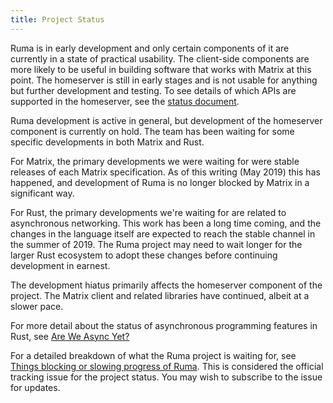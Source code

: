 ```yaml
---
title: Project Status
---
```


Ruma is in early development and only certain components of it are currently in a state of practical usability.
The client-side components are more likely to be useful in building software that works with Matrix at this point.
The homeserver is still in early stages and is not usable for anything but further development and testing.
To see details of which APIs are supported in the homeserver, see the [status document](https://github.com/ruma/ruma/blob/master/STATUS.md).

Ruma development is active in general, but development of the homeserver component is currently on hold.
The team has been waiting for some specific developments in both Matrix and Rust.

For Matrix, the primary developments we were waiting for were stable releases of each Matrix specification.
As of this writing (May 2019) this has happened, and development of Ruma is no longer blocked by Matrix in a significant way.

For Rust, the primary developments we're waiting for are related to asynchronous networking.
This work has been a long time coming, and the changes in the language itself are expected to reach the stable channel in the summer of 2019.
The Ruma project may need to wait longer for the larger Rust ecosystem to adopt these changes before continuing development in earnest.

The development hiatus primarily affects the homeserver component of the project.
The Matrix client and related libraries have continued, albeit at a slower pace.

For more detail about the status of asynchronous programming features in Rust, see [Are We Async Yet?](https://areweasyncyet.rs/)

For a detailed breakdown of what the Ruma project is waiting for, see [Things blocking or slowing progress of Ruma](https://github.com/ruma/ruma/issues/189).
This is considered the official tracking issue for the project status.
You may wish to subscribe to the issue for updates.
